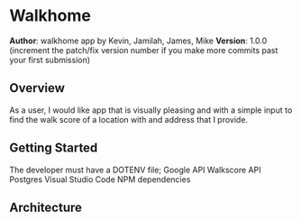 # Walkhome
**Author**: walkhome app by Kevin, Jamilah, James, Mike
**Version**: 1.0.0 (increment the patch/fix version number if you make more commits past your first submission)

## Overview
As a user, I would like app that is visually pleasing and with a simple input to find the walk score of a location  with and address that I provide.

## Getting Started
The developer must have a DOTENV file;
Google API
Walkscore API
Postgres
Visual Studio Code
NPM dependencies

## Architecture
<!-- Provide a detailed description of the application design. What technologies (languages, libraries, etc) you're using, and any other relevant design information. →
We used the following APIs:
Google Maps:
https://developers.google.com/places/web-service/intro
WalkScore:
https://www.walkscore.com/professional/api.php

## Credits and Collaborations
Goolge APIs
https://developers.google.com/places/web-service/intro
Walkscore API
https://www.walkscore.com/professional/api.php
